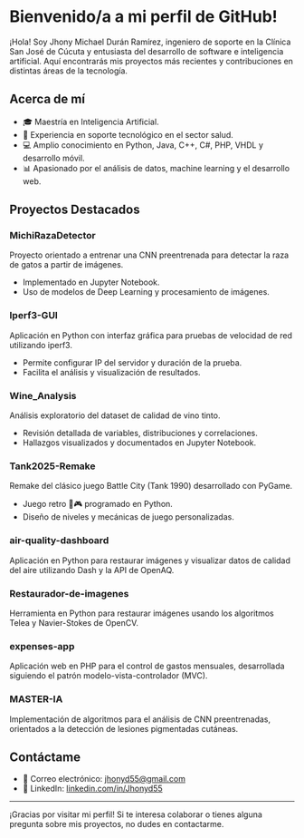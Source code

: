 # Bienvenido/a a mi perfil de GitHub!

¡Hola! Soy Jhony Michael Durán Ramírez, ingeniero de soporte en la Clínica San José de Cúcuta y entusiasta del desarrollo de software e inteligencia artificial. Aquí encontrarás mis proyectos más recientes y contribuciones en distintas áreas de la tecnología.

## Acerca de mí

- 🎓 Maestría en Inteligencia Artificial.
- 🏥 Experiencia en soporte tecnológico en el sector salud.
- 💻 Amplio conocimiento en Python, Java, C++, C#, PHP, VHDL y desarrollo móvil.
- 📊 Apasionado por el análisis de datos, machine learning y el desarrollo web.

## Proyectos Destacados

### MichiRazaDetector
Proyecto orientado a entrenar una CNN preentrenada para detectar la raza de gatos a partir de imágenes.
- Implementado en Jupyter Notebook.
- Uso de modelos de Deep Learning y procesamiento de imágenes.

### Iperf3-GUI
Aplicación en Python con interfaz gráfica para pruebas de velocidad de red utilizando iperf3.
- Permite configurar IP del servidor y duración de la prueba.
- Facilita el análisis y visualización de resultados.

### Wine_Analysis
Análisis exploratorio del dataset de calidad de vino tinto.
- Revisión detallada de variables, distribuciones y correlaciones.
- Hallazgos visualizados y documentados en Jupyter Notebook.

### Tank2025-Remake
Remake del clásico juego Battle City (Tank 1990) desarrollado con PyGame.
- Juego retro 🚀🎮 programado en Python.
- Diseño de niveles y mecánicas de juego personalizadas.

### air-quality-dashboard
Aplicación en Python para restaurar imágenes y visualizar datos de calidad del aire utilizando Dash y la API de OpenAQ.

### Restaurador-de-imagenes
Herramienta en Python para restaurar imágenes usando los algoritmos Telea y Navier-Stokes de OpenCV.

### expenses-app
Aplicación web en PHP para el control de gastos mensuales, desarrollada siguiendo el patrón modelo-vista-controlador (MVC).

### MASTER-IA
Implementación de algoritmos para el análisis de CNN preentrenadas, orientados a la detección de lesiones pigmentadas cutáneas.

## Contáctame

- 📧 Correo electrónico: [jhonyd55@gmail.com](mailto:jhonyd55@gmail.com)
- 💼 LinkedIn: [linkedin.com/in/Jhonyd55](https://www.linkedin.com/in/Jhonyd55)

---

¡Gracias por visitar mi perfil! Si te interesa colaborar o tienes alguna pregunta sobre mis proyectos, no dudes en contactarme.
